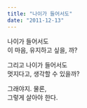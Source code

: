 ```yaml
---
title: "나이가 들어서도"
date: "2011-12-13"
---
```


나이가 들어서도  
이 마음, 유지하고 싶을, 까?  
  
그리고 나이가 들어서도  
멋지다고, 생각할 수 있을까?  
  
그래야지. 물론,  
그렇게 살아야 한다.
